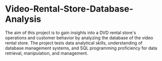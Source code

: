 # Video-Rental-Store-Database-Analysis
The aim of this project is to gain insights into a DVD rental store's operations and customer behavior by analyzing the database of the video rental store. The project tests data analytical skills, understanding of database management systems, and SQL programming proficiency for data retrieval, manipulation, and management.
